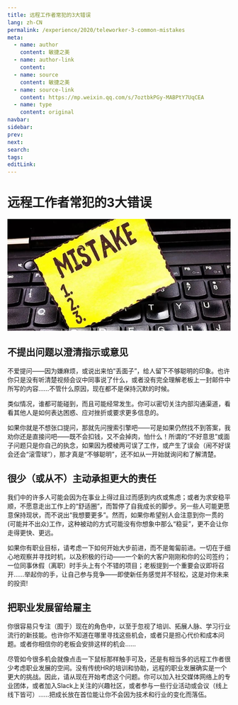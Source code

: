 ```yaml
---
title: 远程工作者常犯的3大错误
lang: zh-CN
permalink: /experience/2020/teleworker-3-common-mistakes
meta:
  - name: author
    content: 敏捷之美
  - name: author-link
    content: 
  - name: source
    content: 敏捷之美
  - name: source-link
    content: https://mp.weixin.qq.com/s/7oztbkPGy-MABPtY7UqCEA
  - name: type
    content: original
navbar:
sidebar:
prev:
next:
search:
tags:
editLink:
---
```

# 远程工作者常犯的3大错误

<copyright :meta="$frontmatter.meta" />

![](./tc.01.01.002/1.jpg)

## 不提出问题以澄清指示或意见

不爱提问——因为嫌麻烦，或说出来怕“丢面子”，给人留下不够聪明的印象。也许你只是没有听清楚视频会议中同事说了什么，或者没有完全理解老板上一封邮件中所写的内容……不管什么原因，现在都不是保持沉默的时候。

类似情况，谁都可能碰到，而且可能经常发生。你可以密切关注内部沟通渠道，看看其他人是如何表达困惑、应对挫折或要求更多信息的。

如果你就是不想张口提问，那就先问搜索引擎吧——可是如果仍然找不到答案，我劝你还是直接问吧——既不会扣钱，又不会掉肉，怕什么！所谓的“不好意思”或面子问题只是你自己的执念，如果因为模棱两可误了工作，或产生了误会（闹不好误会还会“滚雪球”），那才真是“不够聪明”，还不如从一开始就询问和了解清楚。

## 很少（或从不）主动承担更大的责任

我们中的许多人可能会因为在事业上得过且过而感到内疚或焦虑；或者为求安稳平顺，不愿意走出工作上的“舒适圈”，而暂停了自我成长的脚步。另一些人可能更愿意保持现状，而不说出“我想要更多”。然而，如果你希望别人会注意到你一贯的(可能并不出众)工作，这种被动的方式可能没有你想象中那么“稳妥”，更不会让你走得更快、更远。

如果你有职业目标，请考虑一下如何开始大步前进，而不是匍匐前进。一切在于细心地观察并寻找时机，以及积极的行动——一个新的大客户刚刚和你的公司签约；一位同事休假（离职）时手头上有个不错的项目；老板提到一个重要会议即将召开……举起你的手，让自己参与竞争——即使新任务感觉并不轻松，这是对你未来的投资!

## 把职业发展留给雇主

你很容易只专注（囿于）现在的角色中，以至于忽视了培训、拓展人脉、学习行业流行的新技能。也许你不知道在哪里寻找这些机会，或者只是担心代价和成本问题。或者你相信你的老板会安排这样的机会……

尽管如今很多机会就像点击一下鼠标那样触手可及，还是有相当多的远程工作者很少考虑职业发展的空间。没有传统HR的培训和协助，远程的职业发展确实是一个更大的挑战。因此，请从现在开始考虑这个问题。你可以加入社交媒体网络上的专业团体，或者加入Slack上关注的兴趣社区，或者参与一些行业活动或会议（线上线下皆可）……把成长放在首位能让你不会因为技术和行业的变化而落伍。